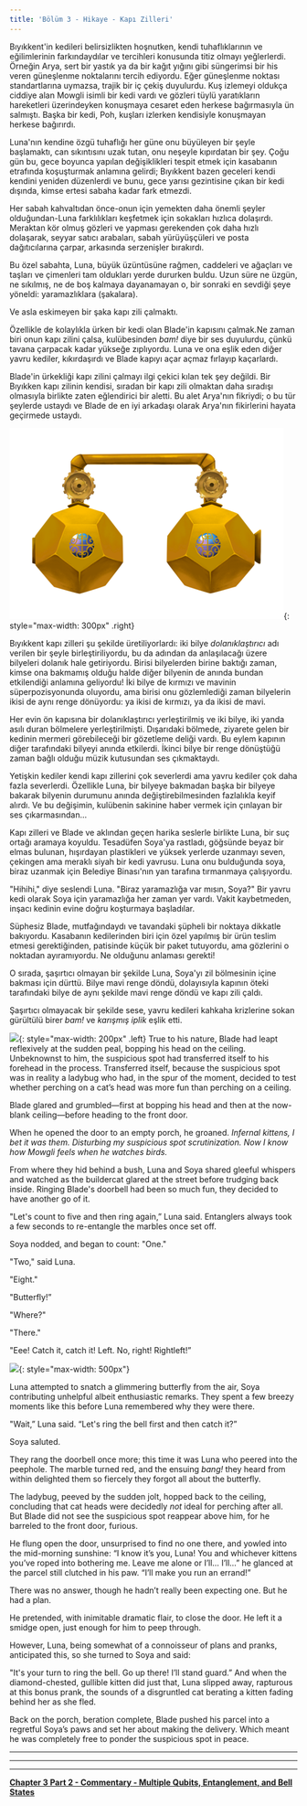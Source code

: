 ```yaml
---
title: 'Bölüm 3 - Hikaye - Kapı Zilleri'
---
```





Bıyıkkent'in kedileri belirsizlikten hoşnutken, kendi tuhaflıklarının ve eğilimlerinin farkındaydılar ve tercihleri konusunda titiz olmayı yeğlerlerdi. Örneğin Arya, sert bir yastık ya da bir kağıt yığını gibi süngerimsi bir his veren güneşlenme noktalarını tercih ediyordu. Eğer güneşlenme noktası standartlarına uymazsa, trajik bir iç çekiş duyulurdu. Kuş izlemeyi oldukça ciddiye alan Mowgli isimli bir kedi vardı ve gözleri tüylü yaratıkların hareketleri üzerindeyken konuşmaya cesaret eden herkese bağırmasıyla ün salmıştı. Başka bir kedi, Poh, kuşları izlerken kendisiyle konuşmayan herkese bağırırdı.

Luna'nın kendine özgü tuhaflığı her güne onu büyüleyen bir şeyle başlamaktı, can sıkıntısını uzak tutan, onu neşeyle kıpırdatan bir şey. Çoğu gün bu, gece boyunca yapılan değişiklikleri tespit etmek için kasabanın etrafında koşuşturmak anlamına gelirdi; Bıyıkkent bazen geceleri kendi kendini yeniden düzenlerdi ve bunu, gece yarısı gezintisine çıkan bir kedi dışında, kimse ertesi sabaha kadar fark etmezdi.

Her sabah kahvaltıdan önce-onun için yemekten daha önemli şeyler olduğundan-Luna farklılıkları keşfetmek için sokakları hızlıca dolaşırdı. Meraktan kör olmuş gözleri ve yapması gerekenden çok daha hızlı dolaşarak, seyyar satıcı arabaları, sabah yürüyüşçüleri ve posta dağıtıcılarına çarpar, arkasında serzenişler bırakırdı.

Bu özel sabahta, Luna, büyük üzüntüsüne rağmen, caddeleri ve ağaçları ve taşları ve çimenleri tam oldukları yerde dururken buldu. Uzun süre ne üzgün, ne sıkılmış, ne de boş kalmaya dayanamayan o, bir sonraki en sevdiği şeye yöneldi: yaramazlıklara (şakalara).

Ve asla eskimeyen bir şaka kapı zili çalmaktı.

Özellikle de kolaylıkla ürken bir kedi olan Blade'in kapısını çalmak.Ne zaman biri onun kapı zilini çalsa, kulübesinden *bam!* diye bir ses duyulurdu, çünkü tavana çarpacak kadar yükseğe zıplıyordu. Luna ve ona eşlik eden diğer yavru kediler, kıkırdaşırdı ve Blade kapıyı açar açmaz fırlayıp kaçarlardı.

Blade'in ürkekliği kapı zilini çalmayı ilgi çekici kılan tek şey değildi. Bir Bıyıkken kapı zilinin kendisi, sıradan bir kapı zili olmaktan daha sıradışı olmasıyla birlikte zaten eğlendirici bir aletti. Bu alet Arya'nın fikriydi; o bu tür şeylerde ustaydı ve Blade de en iyi arkadaşı olarak Arya'nın fikirlerini hayata geçirmede ustaydı.

![](/assets/imgs/Doorbell_Animation.png){: style="max-width: 300px" .right}  

Bıyıkkent kapı zilleri şu şekilde üretiliyorlardı: iki bilye *dolanıklaştırıcı* adı verilen bir şeyle birleştiriliyordu, bu da adından da anlaşılacağı üzere bilyeleri dolanık hale getiriyordu. Birisi bilyelerden birine baktığı zaman, kimse ona bakmamış olduğu halde diğer bilyenin de anında bundan etkilendiği anlamına geliyordu! İki bilye de kırmızı ve mavinin süperpozisyonunda oluyordu, ama birisi onu gözlemlediği zaman bilyelerin ikisi de aynı renge dönüyordu: ya ikisi de kırmızı, ya da ikisi de mavi.

Her evin ön kapısına bir dolanıklaştırıcı yerleştirilmiş ve iki bilye, iki yanda asılı duran bölmelere yerleştirilmişti. Dışarıdaki bölmede, ziyarete gelen bir kedinin mermeri görebileceği bir gözetleme deliği vardı. Bu eylem kapının diğer tarafındaki bilyeyi anında etkilerdi. İkinci bilye bir renge dönüştüğü zaman bağlı olduğu müzik kutusundan ses çıkmaktaydı.

Yetişkin kediler kendi kapı zillerini çok severlerdi ama yavru kediler çok daha fazla severlerdi. Özellikle Luna, bir bilyeye bakmadan başka bir bilyeye bakarak bilyenin durumunu anında değiştirebilmesinden fazlalıkla keyif alırdı. Ve bu değişimin, kulübenin sakinine haber vermek için çınlayan bir ses çıkarmasından...

Kapı zilleri ve Blade ve aklından geçen harika seslerle birlikte Luna, bir suç ortağı aramaya koyuldu. Tesadüfen Soya'ya rastladı, göğsünde beyaz bir elmas bulunan, hışırdayan plastikleri ve yüksek yerlerde uzanmayı seven, çekingen ama meraklı siyah bir kedi yavrusu. Luna onu bulduğunda soya, biraz uzanmak için Belediye Binası'nın yan tarafına tırmanmaya çalışıyordu.

"Hihihi," diye seslendi Luna. "Biraz yaramazlığa var mısın, Soya?" Bir yavru kedi olarak Soya için yaramazlığa her zaman yer vardı. Vakit kaybetmeden, inşacı kedinin evine doğru koşturmaya başladılar.

Süphesiz Blade, mutfağındaydı ve tavandaki şüpheli bir noktaya dikkatle bakıyordu. Kasabanın kedilerinden biri için özel yapılmış bir ürün teslim etmesi gerektiğinden, patisinde küçük bir paket tutuyordu, ama gözlerini o noktadan ayıramıyordu. Ne olduğunu anlaması gerekti!

O sırada, şaşırtıcı olmayan bir şekilde Luna, Soya'yı zil bölmesinin içine bakması için dürttü. Bilye mavi renge döndü, dolayısıyla kapının öteki tarafındaki bilye de aynı şekilde mavi renge döndü ve kapı zili çaldı.

Şaşırtıcı olmayacak bir şekilde sese, yavru kedileri kahkaha krizlerine sokan gürültülü birer *bam!* ve *karışmış iplik* eşlik etti.

![](/assets/imgs/Ladybug_ceiling.png){: style="max-width: 200px" .left} True to his nature, Blade had leapt reflexively at the sudden peal, bopping his head on the ceiling. Unbeknownst to him, the suspicious spot had transferred itself to his forehead in the process. Transferred itself, because the suspicious spot was in reality a ladybug who had, in the spur of the moment, decided to test whether perching on a cat’s head was more fun than perching on a ceiling.

Blade glared and grumbled—first at bopping his head and then at the now-blank ceiling—before heading to the front door.
 
When he opened the door to an empty porch, he groaned. *Infernal kittens, I bet it was them. Disturbing my suspicious spot scrutinization. Now I know how Mowgli feels when he watches birds.*

From where they hid behind a bush, Luna and Soya shared gleeful whispers and watched as the buildercat glared at the street before trudging back inside. Ringing Blade's doorbell had been so much fun, they decided to have another go of it.

"Let's count to five and then ring again,” Luna said. Entanglers always took a few seconds to re-entangle the marbles once set off.
	
Soya nodded, and began to count: "One."
	
"Two," said Luna.
	
"Eight."
	
"Butterfly!”
	
"Where?"
	
"There."
	
"Eee! Catch it, catch it! Left. No, right! Rightleft!” 


![](/assets/imgs/Soya_Luna_Full_Illustration.png){: style="max-width: 500px"}
	

Luna attempted to snatch a glimmering butterfly from the air, Soya contributing unhelpful albeit enthusiastic remarks. They spent a few breezy moments like this before Luna remembered why they were there.
	
"Wait,” Luna said. “Let's ring the bell first and then catch it?” 
	
Soya saluted.
	
They rang the doorbell once more; this time it was Luna who peered into the peephole. The marble turned red, and the ensuing *bang!* they heard from within delighted them so fiercely they forgot all about the butterfly.
	
The ladybug, peeved by the sudden jolt, hopped back to the ceiling, concluding that cat heads were decidedly *not* ideal for perching after all. But Blade did not see the suspicious spot reappear above him, for he barreled to the front door, furious. 
	
He flung open the door, unsurprised to find no one there, and yowled into the mid-morning sunshine: “I know it’s you, Luna! You and whichever kittens you’ve roped into bothering me. Leave me alone or I’ll… I’ll…” he glanced at the parcel still clutched in his paw. “I’ll make you run an errand!”
	
There was no answer, though he hadn’t really been expecting one. But he had a plan.

He pretended, with inimitable dramatic flair, to close the door. He left it a smidge open, just enough for him to peep through. 

However, Luna, being somewhat of a connoisseur of plans and pranks, anticipated this, so she turned to Soya and said:

"It's your turn to ring the bell. Go up there! I’ll stand guard.” And when the diamond-chested, gullible kitten did just that, Luna slipped away, rapturous at this bonus prank, the sounds of a disgruntled cat berating a kitten fading behind her as she fled.
	
Back on the porch, beration complete, Blade pushed his parcel into a regretful Soya’s paws and set her about making the delivery. Which meant he was completely free to ponder the suspicious spot in peace.

_____________________________


_____________________________


_____________________________


**[Chapter 3 Part 2 - Commentary - Multiple Qubits, Entanglement, and Bell States](https://quantum-kittens.github.io/posts/CHAPTER-3-Part-2-Multiple-Qubits-Entanglement-and-Bell-States/)**

